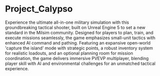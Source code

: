 # Project_Calypso

Experience the ultimate all-in-one military simulation with this groundbreaking tactical shooter, built on Unreal Engine 5 to set a new standard in the Milsim community. Designed for players to plan, train, and execute missions seamlessly, the game emphasizes small-unit tactics with enhanced AI command and pathing. Featuring an expansive open-world 'capture the island' mode with strategic points, a robust inventory system for realistic loadouts, and an optional planning room for mission coordination, the game delivers immersive PVEVP multiplayer, blending player skill with AI and environmental challenges for an unmatched tactical experience.
